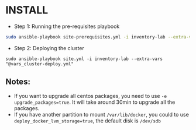 # INSTALL


* Step 1: Running the pre-requisites playbook

```bash
sudo ansible-playbook site-prerequisites.yml -i inventory-lab --extra-vars "@vars_prerequisites.yml" -e "deploy_docker_lvm_storage=true"
```

* Step 2: Deploying the cluster

```
sudo ansible-playbook site.yml -i inventory-lab --extra-vars "@vars_cluster-deploy.yml"
```

## Notes:

* If you want to upgrade all centos packages, you need to use `-e upgrade_packages=true`. It will take around 30min to upgrade all the packages.
* If you have another partition to mount `/var/lib/docker`, you could to use `deploy_docker_lvm_storage=true`, the default disk is `/dev/sdb`

